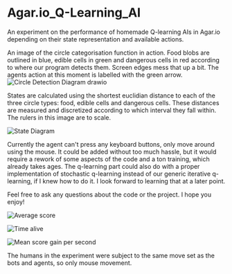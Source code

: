 # Agar.io_Q-Learning_AI
An experiment on the performance of homemade Q-learning AIs in Agar.io depending on their state representation and available actions.

An image of the circle categorisation function in action. Food blobs are outlined in blue, edible cells in green and dangerous cells in red according to where our program detects them. Screen edges mess that up a bit. The agents action at this moment is labelled with the green arrow.
![Circle Detection Diagram drawio](https://user-images.githubusercontent.com/98162688/150537743-c788f4de-223d-44ce-a2d3-ffdec4095b87.png)

States are calculated using the shortest euclidian distance to each of the three circle types: food, edible cells and dangerous cells. These distances are measured and discretized according to which interval they fall within. The rulers in this image are to scale.

![State Diagram](https://user-images.githubusercontent.com/98162688/150539751-e5fe2e77-717b-48e6-81fe-c23b4a14a25a.PNG)

Currently the agent can't press any keyboard buttons, only move around using the mouse. It could be added without too much hassle, but it would require a rework of some aspects of the code and a ton training, which already takes ages. The q-learning part could also do with a proper implementation of stochastic q-learning instead of our generic iterative q-learning, if I knew how to do it. I look forward to learning that at a later point.

Feel free to ask any questions about the code or the project. I hope you enjoy!


![Average score](https://user-images.githubusercontent.com/98162688/150539833-6e084e6f-8ad1-4b81-b9d2-cb1d8b4a9b67.png)

![Time alive](https://user-images.githubusercontent.com/98162688/150539847-cac4076c-1feb-4f4d-9f46-2a1eca8ffd9e.png)

![Mean score gain per second](https://user-images.githubusercontent.com/98162688/150539859-a19e9b5b-9b12-4d89-8d33-b027881d72e2.png)

The humans in the experiment were subject to the same move set as the bots and agents, so only mouse movement.
